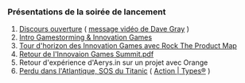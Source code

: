 ### Présentations de la soirée de lancement
1. [Discours ouverture](https://www.dropbox.com/s/9hxg7z4ze75i0ja/1%20-%20Discours%20ouverture.pdf?dl=0)
( [message vidéo de Dave Gray](https://www.dropbox.com/s/h22xgziswdg8cs7/Gamestorming_France_Message_From_Dave_Gray.mp4) )
2. [Intro Gamestorming & Innovation Games](https://www.dropbox.com/s/8ijkjkud91fh1so/2%20-%20Intro%20Gamestorming%20%26%20Innovation%20Games.pdf)
3. [Tour d'horizon des Innovation Games avec Rock The Product Map](https://www.dropbox.com/s/y7tjp1b6a50pryh/3%20-%20Tour%20d%27horizon%20des%20Innovation%20Games%20avec%20Rock%20The%20Product%20Map.pdf)
4. [Retour de l'Innovaion Games Summit.pdf](https://www.dropbox.com/s/dgnmoisuwcorp94/4%20-%20Retour%20de%20l%27Innovaion%20Games%20Summit.pdf)
5. Retour d'expérience d'Aerys.in sur un projet avec Orange
6. [Perdu dans l'Atlantique, SOS du Titanic](https://www.dropbox.com/s/nfk9f0tebav0edh/6.1%20-%20Perdu%20dans%20l%27Atlantique%2C%20SOS%20du%20Titanic.pdf) ( [Action | Types®](https://www.dropbox.com/s/5thsdieubq728y0/6%20-%20Action%20%7C%20Types.pdf) )